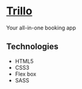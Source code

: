# [Trillo](https://ahmedhelalahmed.github.io/trillo)
Your all-in-one booking app

## Technologies
- HTML5
- CSS3
- Flex box
- SASS

